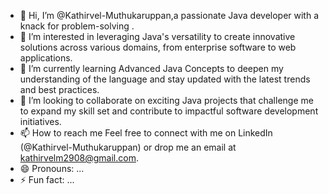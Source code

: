 - 👋 Hi, I’m @Kathirvel-Muthukaruppan,a passionate Java developer with a knack for problem-solving .
- 👀 I’m interested in leveraging Java's versatility to create innovative solutions across various domains, from enterprise software to web applications.
- 🌱 I’m currently learning Advanced Java Concepts to deepen my understanding of the language and stay updated with the latest trends and best practices.
- 💞️ I’m looking to collaborate on exciting Java projects that challenge me to expand my skill set and contribute to impactful software development initiatives.
- 📫 How to reach me Feel free to connect with me on LinkedIn (@Kathirvel-Muthukaruppan) or drop me an email at kathirvelm2908@gmail.com.
- 😄 Pronouns: ...
- ⚡ Fun fact: ...

<!---
Kathirvel-Muthukaruppan/Kathirvel-Muthukaruppan is a ✨ special ✨ repository because its `README.md` (this file) appears on your GitHub profile.
You can click the Preview link to take a look at your changes.
--->
